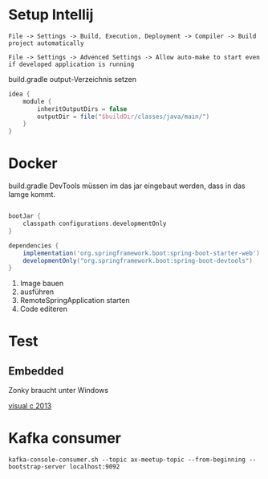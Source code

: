 # Setup Intellij

```
File -> Settings -> Build, Execution, Deployment -> Compiler -> Build project automatically
```

```
File -> Settings -> Advenced Settings -> Allow auto-make to start even if developed application is running 
```
build.gradle output-Verzeichnis setzen
```groovy
idea {
	module {
		inheritOutputDirs = false
		outputDir = file("$buildDir/classes/java/main/")
	}
}
```

# Docker


build.gradle DevTools müssen im das jar eingebaut werden, dass in das Iamge kommt.
```groovy

bootJar {
	classpath configurations.developmentOnly
}

dependencies {
	implementation('org.springframework.boot:spring-boot-starter-web')
	developmentOnly("org.springframework.boot:spring-boot-devtools")
}
```

1. Image bauen
2. ausführen
3. RemoteSpringApplication starten
4. Code editeren

# Test

## Embedded 

Zonky braucht unter Windows

[visual c 2013](https://support.microsoft.com/en-us/topic/update-for-visual-c-2013-and-visual-c-redistributable-package-5b2ac5ab-4139-8acc-08e2-9578ec9b2cf1)


# Kafka consumer

```shell
kafka-console-consumer.sh --topic ax-meetup-topic --from-beginning --bootstrap-server localhost:9092
```